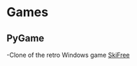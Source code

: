 # Games


## PyGame
-Clone of the retro Windows game [SkiFree](https://en.wikipedia.org/wiki/SkiFree)

